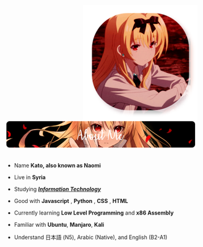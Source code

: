 <div>
<img src="./Profile.png" width="300" align="right" />
<br/>
<img src="./Github.png" width="500" />
<br/>
<br/>
  
- Name **Kato, also known as Naomi**

- Live in **Syria**

- Studying [***Information Technology***](https://www.svuonline.org/)

- Good with **Javascript** , **Python** , **CSS** , **HTML**

- Currently learning **Low Level Programming** and **x86 Assembly**
  
- Familiar with **Ubuntu**, **Manjaro**, **Kali**

- Understand 日本語 (N5), Arabic (Native), and English (B2-A1)
</div>
